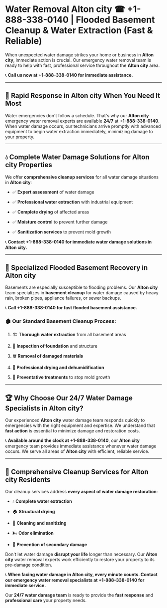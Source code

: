 # Water Removal Alton city ☎ +1-888-338-0140 | Flooded Basement Cleanup & Water Extraction (Fast & Reliable)

When unexpected water damage strikes your home or business in **Alton city**, immediate action is crucial. Our emergency water removal team is ready to help with fast, professional service throughout the **Alton city** area. 

📞 **Call us now at +1-888-338-0140 for immediate assistance.**
---
## 🚀 Rapid Response in Alton city When You Need It Most
Water emergencies don't follow a schedule. That's why our **Alton city** emergency water removal experts are available **24/7** at **+1-888-338-0140**. When water damage occurs, our technicians arrive promptly with advanced equipment to begin water extraction immediately, minimizing damage to your property.
---
## 💧 Complete Water Damage Solutions for Alton city Properties
We offer **comprehensive cleanup services** for all water damage situations in **Alton city**:
- ✅ **Expert assessment** of water damage  
- ✅ **Professional water extraction** with industrial equipment  
- ✅ **Complete drying** of affected areas  
- ✅ **Moisture control** to prevent further damage  
- ✅ **Sanitization services** to prevent mold growth  
📞 **Contact +1-888-338-0140 for immediate water damage solutions in Alton city.**
---
## 🌊 Specialized Flooded Basement Recovery in Alton city
Basements are especially susceptible to flooding problems. Our **Alton city** team specializes in **basement cleanup** for water damage caused by heavy rain, broken pipes, appliance failures, or sewer backups. 
📞 **Call +1-888-338-0140 for fast flooded basement assistance.**
### 🏚️ Our Standard Basement Cleanup Process:
1. 🏗️ **Thorough water extraction** from all basement areas  
2. 🔎 **Inspection of foundation** and structure  
3. 🗑️ **Removal of damaged materials**  
4. 💨 **Professional drying and dehumidification**  
5. 🚫 **Preventative treatments** to stop mold growth  
---
## 🏆 Why Choose Our 24/7 Water Damage Specialists in Alton city?
Our experienced **Alton city** water damage team responds quickly to emergencies with the right equipment and expertise. We understand that **fast action** is essential to minimize damage and restoration costs.
📞 **Available around the clock at +1-888-338-0140**, our **Alton city** emergency team provides immediate assistance whenever water damage occurs. We serve all areas of **Alton city** with efficient, reliable service.
---
## 🧹 Comprehensive Cleanup Services for Alton city Residents
Our cleanup services address **every aspect of water damage restoration**:
- 💧 **Complete water extraction**  
- 🏠 **Structural drying**  
- 🧼 **Cleaning and sanitizing**  
- 🌬️ **Odor elimination**  
- 🚫 **Prevention of secondary damage**  
Don't let water damage **disrupt your life** longer than necessary. Our **Alton city** water removal experts work efficiently to restore your property to its pre-damage condition.
📞 **When facing water damage in Alton city, every minute counts. Contact our emergency water removal specialists at +1-888-338-0140 for immediate service.**
Our **24/7 water damage team** is ready to provide the **fast response** and **professional care** your property needs.
